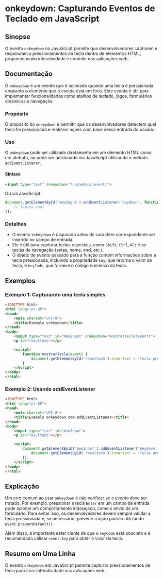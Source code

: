 <!--
Meta Description: # onkeydown: Capturando Eventos de Teclado em JavaScript ## Sinopse O evento `onkeydown` no JavaScript permite que desenvolvedores capturem e responda...
Meta Keywords: tecla, onkeydown, html, event, evento
-->

# onkeydown: Capturando Eventos de Teclado em JavaScript

## Sinopse
O evento `onkeydown` no JavaScript permite que desenvolvedores capturem e respondam a pressionamentos de tecla dentro de elementos HTML, proporcionando interatividade e controle nas aplicações web.

## Documentação
O `onkeydown` é um evento que é acionado quando uma tecla é pressionada enquanto o elemento que o escuta está em foco. Este evento é útil para implementar funcionalidades como atalhos de teclado, jogos, formulários dinâmicos e navegação.

### Propósito
O propósito do `onkeydown` é permitir que os desenvolvedores detectem qual tecla foi pressionada e realizem ações com base nessa entrada do usuário.

### Uso
O `onkeydown` pode ser utilizado diretamente em um elemento HTML como um atributo, ou pode ser adicionado via JavaScript utilizando o método `addEventListener`.

#### Sintaxe
```html
<input type="text" onkeydown="funcaoAqui(event)">
```

Ou via JavaScript:
```javascript
document.getElementById('meuInput').addEventListener('keydown', function(event) {
    // lógica aqui
});
```

### Detalhes
- O evento `onkeydown` é disparado antes do caractere correspondente ser inserido no campo de entrada.
- Ele é útil para capturar teclas especiais, como `Shift`, `Ctrl`, `Alt` e as teclas de navegação (setas, home, end, etc.).
- O objeto de evento passado para a função contém informações sobre a tecla pressionada, incluindo a propriedade `key`, que retorna o valor da tecla, e `keyCode`, que fornece o código numérico da tecla.

## Exemplos

### Exemplo 1: Capturando uma tecla simples
```html
<!DOCTYPE html>
<html lang="pt-BR">
<head>
    <meta charset="UTF-8">
    <title>Exemplo onkeydown</title>
</head>
<body>
    <input type="text" id="meuInput" onkeydown="mostrarTecla(event)">
    <p id="resultado"></p>

    <script>
        function mostrarTecla(event) {
            document.getElementById('resultado').innerText = 'Tecla pressionada: ' + event.key;
        }
    </script>
</body>
</html>
```

### Exemplo 2: Usando addEventListener
```html
<!DOCTYPE html>
<html lang="pt-BR">
<head>
    <meta charset="UTF-8">
    <title>Exemplo onkeydown com addEventListener</title>
</head>
<body>
    <input type="text" id="meuInput">
    <p id="resultado"></p>

    <script>
        document.getElementById('meuInput').addEventListener('keydown', function(event) {
            document.getElementById('resultado').innerText = 'Tecla pressionada: ' + event.key;
        });
    </script>
</body>
</html>
```

## Explicação
Um erro comum ao usar `onkeydown` é não verificar se o evento deve ser tratado. Por exemplo, pressionar a tecla `Enter` em um campo de entrada pode acionar um comportamento indesejado, como o envio de um formulário. Para evitar isso, os desenvolvedores devem sempre validar a tecla pressionada e, se necessário, prevenir a ação padrão utilizando `event.preventDefault()`.

Além disso, é importante estar ciente de que o `keyCode` está obsoleto e é recomendado utilizar `event.key` para obter o valor da tecla.

## Resumo em Uma Linha
O evento `onkeydown` em JavaScript permite capturar pressionamentos de tecla para criar interatividade nas aplicações web.